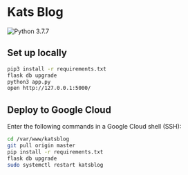 # Kats Blog

![Python 3.7.7](https://img.shields.io/badge/Python-3.7.7-blue)

## Set up locally

```sh
pip3 install -r requirements.txt
flask db upgrade
python3 app.py
open http://127.0.0.1:5000/
```

## Deploy to Google Cloud

Enter the following commands in a Google Cloud shell (SSH):

```sh
cd /var/www/katsblog
git pull origin master
pip install -r requirements.txt
flask db upgrade
sudo systemctl restart katsblog
```
